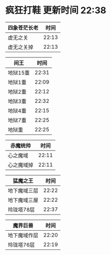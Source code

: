 # 疯狂打鞋 更新时间 22:38

| 四象苍茫长老   | 时间    |
|--------|-------|
| 虚无之关 | 22:13 |
| 虚无之关掉 | 22:13 |

| 间王   | 时间    |
|--------|-------|
| 地狱15重 | 22:31 |
| 地狱1重 | 22:09 |
| 地狱2重 | 22:12 |
| 地狱3重 | 22:32 |
| 地狱4重 | 22:15 |
| 地狱7重 | 22:25 |
| 地狱重 | 22:25 |

| 赤魔统帅   | 时间    |
|--------|-------|
| 心之魔域 | 22:11 |
| 心之魔域掉 | 22:11 |

| 猛魔之王   | 时间    |
|--------|-------|
| 地下魔域三层 | 22:22 |
| 地下魔域三屋 | 22:22 |
| 玲珑塔78层 | 22:37 |

| 魔界巨兽   | 时间    |
|--------|-------|
| 地下魔域作层 | 22:20 |
| 玲珑塔76层 | 22:19 |